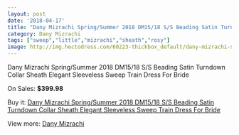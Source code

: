 ```yaml
---
layout: post
date: '2018-04-17'
title: "Dany Mizrachi Spring/Summer 2018 DM15/18 S/S Beading Satin Turndown Collar Sheath Elegant Sleeveless Sweep Train Dress For Bride"
category: Dany Mizrachi
tags: ["sweep","little","mizrachi","sheath","rosy"]
image: http://img.hectodress.com/60223-thickbox_default/dany-mizrachi-spring-summer-2018-dm15-18-s-s-beading-satin-turndown-collar-sheath-elegant-sleeveless-sweep-train-dress-for-bride.jpg
---
```

Dany Mizrachi Spring/Summer 2018 DM15/18 S/S Beading Satin Turndown Collar Sheath Elegant Sleeveless Sweep Train Dress For Bride

On Sales: **$399.98**
<a href="https://www.hectodress.com/dany-mizrachi/19136-dany-mizrachi-spring-summer-2018-dm15-18-s-s-beading-satin-turndown-collar-sheath-elegant-sleeveless-sweep-train-dress-for-bride.html"><amp-img layout="responsive" width="600" height="600" src="//img.hectodress.com/60223-thickbox_default/dany-mizrachi-spring-summer-2018-dm15-18-s-s-beading-satin-turndown-collar-sheath-elegant-sleeveless-sweep-train-dress-for-bride.jpg" alt="Dany Mizrachi Spring/Summer 2018 DM15/18 S/S Beading Satin Turndown Collar Sheath Elegant Sleeveless Sweep Train Dress For Bride 0" /></a>
<a href="https://www.hectodress.com/dany-mizrachi/19136-dany-mizrachi-spring-summer-2018-dm15-18-s-s-beading-satin-turndown-collar-sheath-elegant-sleeveless-sweep-train-dress-for-bride.html"><amp-img layout="responsive" width="600" height="600" src="//img.hectodress.com/60226-thickbox_default/dany-mizrachi-spring-summer-2018-dm15-18-s-s-beading-satin-turndown-collar-sheath-elegant-sleeveless-sweep-train-dress-for-bride.jpg" alt="Dany Mizrachi Spring/Summer 2018 DM15/18 S/S Beading Satin Turndown Collar Sheath Elegant Sleeveless Sweep Train Dress For Bride 1" /></a>
<a href="https://www.hectodress.com/dany-mizrachi/19136-dany-mizrachi-spring-summer-2018-dm15-18-s-s-beading-satin-turndown-collar-sheath-elegant-sleeveless-sweep-train-dress-for-bride.html"><amp-img layout="responsive" width="600" height="600" src="//img.hectodress.com/60225-thickbox_default/dany-mizrachi-spring-summer-2018-dm15-18-s-s-beading-satin-turndown-collar-sheath-elegant-sleeveless-sweep-train-dress-for-bride.jpg" alt="Dany Mizrachi Spring/Summer 2018 DM15/18 S/S Beading Satin Turndown Collar Sheath Elegant Sleeveless Sweep Train Dress For Bride 2" /></a>
<a href="https://www.hectodress.com/dany-mizrachi/19136-dany-mizrachi-spring-summer-2018-dm15-18-s-s-beading-satin-turndown-collar-sheath-elegant-sleeveless-sweep-train-dress-for-bride.html"><amp-img layout="responsive" width="600" height="600" src="//img.hectodress.com/60224-thickbox_default/dany-mizrachi-spring-summer-2018-dm15-18-s-s-beading-satin-turndown-collar-sheath-elegant-sleeveless-sweep-train-dress-for-bride.jpg" alt="Dany Mizrachi Spring/Summer 2018 DM15/18 S/S Beading Satin Turndown Collar Sheath Elegant Sleeveless Sweep Train Dress For Bride 3" /></a>

Buy it: [Dany Mizrachi Spring/Summer 2018 DM15/18 S/S Beading Satin Turndown Collar Sheath Elegant Sleeveless Sweep Train Dress For Bride](https://www.hectodress.com/dany-mizrachi/19136-dany-mizrachi-spring-summer-2018-dm15-18-s-s-beading-satin-turndown-collar-sheath-elegant-sleeveless-sweep-train-dress-for-bride.html "Dany Mizrachi Spring/Summer 2018 DM15/18 S/S Beading Satin Turndown Collar Sheath Elegant Sleeveless Sweep Train Dress For Bride")

View more: [Dany Mizrachi](https://www.hectodress.com/312-dany-mizrachi "Dany Mizrachi")